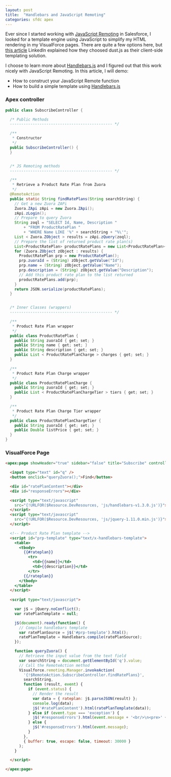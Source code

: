 ```yaml
---
layout: post
title:  "Handlebars and JavaScript Remoting"
categories: sfdc apex
---
```


Ever since I started working with [JavaScript Remoting](http://www.salesforce.com/us/developer/docs/pages/Content/pages_js_remoting.htm)
in Salesforce, I looked for a template engine using JavaScript to simplify my HTML rendering in my VisualForce pages. There
are quite a few options here, but [this article](https://engineering.linkedin.com/frontend/client-side-templating-throwdown-mustache-handlebars-dustjs-and-more) LinkedIn explained how they choosed dust.js as their client-side templating solution.

I choose to learn more about [Handlebars.js](http://handlebarsjs.com/) and I figured out that this work nicely with JavaScript
Remoting. In this article, I will demo:

* How to construct your JavaScript Remote function
* How to build a simple template using [Handlebars.js](http://handlebarsjs.com/)

### Apex controller

```java
public class SubscribeController {

  /* Public Methods
  --------------------------------------------- */

  /**
   * Constructor
   */
  public SubscribeController() {
  }


  /* JS Remoting methods
  --------------------------------------------- */

  /**
   * Retrieve a Product Rate Plan from Zuora
   */
  @RemoteAction
  public static String findRatePlans(String searchString) {
    // Get a new Zuora ZAPi
    Zuora.ZApi zApi = new Zuora.ZApi();
    zApi.zLogin();
    // Prepare to query Zuora
    String zoql = "SELECT Id, Name, Description "
        + "FROM ProductRatePlan "
        + "WHERE Name LIKE '%" + searchString + "%\'";
    List < Zuora.ZObject > results = zApi.zQuery(zoql);
    // Prepare the list of returned product rate plan(s)
    List<ProductRatePlan> productRatePlans = new List<ProductRatePlan>();
    for (Zuora.ZObject zObject : results) {
      ProductRatePlan prp = new ProductRatePlan();
      prp.zuoraId = (String) zObject.getValue("Id");
      prp.name = (String) zObject.getValue("Name");
      prp.description = (String) zObject.getValue("Description");
      // Add this product rate plan to the list returned
      productRatePlans.add(prp);
    }
    return JSON.serialize(productRatePlans);
  }


  /* Inner Classes (wrappers)
  --------------------------------------------- */

  /**
   * Product Rate Plan wrapper
   */
  public class ProductRatePlan {
    public String zuoraId { get; set; }
    public String name { get; set; }
    public String description { get; set; }
    public List < ProductRatePlanCharge > charges { get; set; }
  }

  /**
   * Product Rate Plan Charge wrapper
   */
  public class ProductRatePlanCharge {
    public String zuoraId { get; set; }
    public List < ProductRatePlanChargeTier > tiers { get; set; }
  }

  /**
   * Product Rate Plan Charge Tier wrapper
   */
  public class ProductRatePlanChargeTier {
    public String zuoraId { get; set; }
    public Double listPrice { get; set; }
  }
}
```

### VisualForce Page

```html
<apex:page showHeader="true" sidebar="false" title="Subscribe" controller="SubscribeController">

  <input type="text" id="q" />
  <button onclick="queryZuora();">Find</button>

  <div id="ratePlanContent"></div>
  <div id="responseErrors"></div>

  <script type="text/javascript"
    src="{!URLFOR($Resource.DevResources, 'js/handlebars-v1.3.0.js')}">
  </script>
  <script type="text/javascript"
    src="{!URLFOR($Resource.DevResources, 'js/jquery-1.11.0.min.js')}">
  </script>

  <!-- Product Rate Plan template -->
  <script id="prp-template" type="text/x-handlebars-template">
    <table>
      <tbody>
        {{#rateplan}}
          <tr>
            <td>{{name}}</td>
            <td>{{description}}</td>
          </tr>
        {{/rateplan}}
      </tbody>
    </table>
  </script>
  
  <script type="text/javascript">

    var j$ = jQuery.noConflict();
    var ratePlanTemplate = null;

    j$(document).ready(function() {
      // Compile handlebars template
      var ratePlanSource = j$('#prp-template').html();
      ratePlanTemplate = Handlebars.compile(ratePlanSource);
    });

    function queryZuora() {
      // Retrieve the input value from the text field
      var searchString = document.getElementById('q').value;
      // Call the RemoteAction method
      Visualforce.remoting.Manager.invokeAction(
        '{!$RemoteAction.SubscribeController.findRatePlans}',
        searchString,
        function (result, event) {
          if (event.status) {
            // Render the result
            var data = { rateplan: j$.parseJSON(result) };
            console.log(data);
            j$('#ratePlanContent').html(ratePlanTemplate(data));
          } else if (event.type === 'exception') {
            j$('#responseErrors').html(event.message + '<br/>\n<pre>' + event.where + '</pre>');
          } else {
            j$('#responseErrors').html(event.message);
          }
        },
        { buffer: true, escape: false, timeout: 30000 }
      );
    }

  </script>

</apex:page>
```